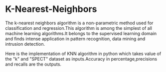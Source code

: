 # K-Nearest-Neighbors
   The k-nearest neighbors algorithm is a non-parametric method used for classification and regression.This algorithm is among the simplest of all machine learning algorithms.It belongs to the supervised learning domain and finds intense application in pattern recognition, data mining and intrusion detection.
   
   Here is the implementation of KNN algorithm in python which takes value of the "k" and "SPECT" dataset as inputs.Accuracy in percentage,precisions and recalls are the outputs.
